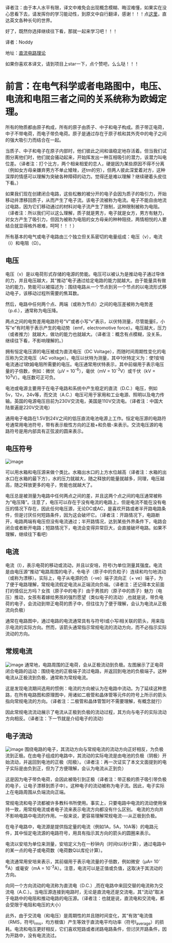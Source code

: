 译者注：由于本人水平有限，译文中难免会出现概念模糊、晦涩难懂，如果实在没心思看下去，请发挥你的学习能动性，到原文中自行翻译，感谢！！！点[这里](http://www.electronics-tutorials.ws/dccircuits/dcp_1.html)，直达英文各种长句的世界。

好了，既然你选择继续往下看，那就一起来学习吧！！！

译者：Noddy

地址：[直流电路理论](https://github.com/NoddyLiu/study_android_things/blob/master/posts/DC_Circuit_Theory.md)

如果你喜欢本译文，请到项目上star一下，点个赞吧，么么哒！！！

# 前言：在电气科学或者电路图中，电压、电流和电阻三者之间的关系统称为欧姆定理。

所有的物质都由原子构成，所有的原子由质子、中子和电子构成。质子带正电荷，中子不带电荷，而电子带负电荷。原子是通过存在于原子核和其外壳中的电子之间的强大吸引力而结合在一起。

当质子、中子和电子在原子内部时，他们彼此之间和谐稳定地存活着。但当我们试图分离他们时，他们就会骚动起来，开始挥发出一种互相吸引的潜力，该潜力叫电位差。（译者注：打个比方，两个相亲相爱的恋人，硬是因为某些原因不得不分离（例如女方母亲嫌弃男方不单止矮矬，还tm的穷），但两人彼此深爱着对方，这种深厚的情感可以理解为突破各种障碍的动力。觉得还是难以理解？继续硬着头皮往下看。）


如果我们现在创建闭合电路，这些松散的被分开的电子会因为质子的吸引力，开始移动并漂移回质子，从而产生了电子流。该电子流被称为电流。电子不能自由地流过电路，因为它们移动通过的材料对电子流产生了限制，这种限制被称为电阻。（译者注：所以我们可以这么理解，质子就是男方，电子就是女方，男方有魅力，对女方产生了吸引力，但因为被称为电阻的女方母亲的种种阻挠，两情相悦的人要结合就显得格外艰难，呵呵！！！）

所有基本的电气或电子电路由三个独立但关系密切的电量组成：电压（v），电流（i）和电阻（Ω）。

## 电压   
电压（v）是以电荷形式存储的电源的势能。电压可以被认为是推动电子通过导体的力，并且电压越大，其“推动”电子通过给定电路的能力就越大。由于能量具有做功的能力，势能可以被描述为：围绕电路从一个节点到另一个节点的以电流形式移动电子，该移动过程所需要的焦耳数。

然后，电路中任何两个点、两端（或称为节点）之间的电压差被称为电势差（p.d.），通常称为电压降。

两点之间的电势差用电路符号“V”或者小写“v”表示，以伏特测量，尽管能量E，小写“e”有时用于表示产生的电动势（emf，electromotive force）。电压越大，压力（或者推力）就越大，做功的能力也就越大。（译者注：概念有点模糊，没关系，继续往下看，不影响理解的。）

拥有恒定电压源的电压被成为直流电压（DC Voltage），而随时间周期性变化的电压称为交流电压（AC voltage）。电压以伏特为测量，其中1伏特定义为：使1安培电流通过1欧姆电阻所需要的电压。电压通常用伏特表示，其中前缀用于表示电压量的子倍数，例如：微伏（μV = 10<sup>-6</sup>），毫伏（mV = 10<sup>-3</sup>V）或千伏（kV = 10<sup>3</sup>V）。电压数可正可负。

电池或电源主要用于在电子电路和系统中产生稳定的直流（D.C.）电压，例如5v，12v，24v等，而交流（A.C.）电压可用于家用和工业电源、照明以及电力传输。英国的电源电压目前为230V交流电，美国是110V交流电。（译者注：中国大陆普遍是220V交流电）

通用电子电路在1.5V到24V之间的低压直流电池电源上工作。恒定电压源的电路符号通常用电池符号，带有表示极性方向的正极+和负极-来表示。交流电压源的电路符号是用内部具有正弦波的圆来表示。

## 电压符号
![image](http://i1.piimg.com/567571/d068fe43f654a46c.gif)

可以用水箱和电压源来做个类比。水箱出水口的上方水位越高（译者注：水箱的出水口在水箱的最下方），水的压力就越大，随之释放的能量就越多，同理，电压越高，随之释放更多的电子，势能也就越大了。

电压总是被测量为电路中任何两点之间的差，并且这两个点之间的电压通常被称为“电压降”。注意了，电压可以存在于没有电流的电路上，但是电流不能在没有电压的情况下存在，因此任何电压源，无论DC或AC，是喜欢开路或者半开路电路条件，但是讨厌任何短路条件，因为这会破坏它。（译者注：开路情况下，电路断开，电路两端有电压但没有电流通过；半开路情况，达到某些外界条件下，电路会闭合或者断开电路；短路情况下，电流会变得异常巨大，会直接破坏电路。如果不理解，继续往下看吧）

## 电流
电流（I），表示电荷的移动或流动，并且以安培，符号i为单位测量其强度。电流是由电压源“推动”电路周围的电子，令电子（原子中的负粒子）连续和均匀地流动（或称为漂移）。实际上，电子从电源的负（-ve）端子流向正（+ ve）端子，为了便于电路理解，常规电流假定电流从正端流向负端。（译者注：还记得本文前面打的情侣比方吗？女孩（原子中的电子）由于男孩的（原子中的质子）魅力（电压）推动，女孩有着嫁给男孩的强烈愿望（类似电子的流动）,也就是说，带负电荷的电子，会流动到带正电荷的质子中，但往往为了便于理解，会认为电流从正极流向负极）

通常在电路图中，通过电路的电流通常具有与符号I或小写i相关联的箭头，用来指示电流的实际方向。然而，该箭头通常指示常规电流的流动方向，而不必指示实际流动的方向。

## 常规电流 
![image](http://i1.piimg.com/567571/51485b01b4d4978b.gif) 通常地，电路周围的正电荷，会从正极流动到负极。左图展示了正电荷闭合电路的运动：围绕电池的正极端子流过电路，并返回到电池的负极端子。这种电流从正极流到负极，通常称为常规电流。

这是发现电流期间选用的惯例：电流的方向被认为在电路中流动。为了延续这种思路，在所有电路图和原理图中，用诸如二极管和晶体管等元件的符号上所示的箭头指向常规电流的方向。（译者注：二极管和晶体管暂时不需要理解，有概念就行）

因此常规电流流动展示了电流从正极到负极的流动过程，其方向与电子的实际流动方向相反。（译者注：下一节就是介绍电子的流动）

## 电子流动
![image](http://p1.bqimg.com/567571/b795b66566177e62.gif) 围绕电路的电子，其流动方向与常规电流的流动方向正好相反，为负极流到正极。在由电子组成的电路中，其流动的实际电流是由电池的负极（阴极）开始流动，并返回到电池的正极（阳极）。（译者注：再一次证实了本文文面提到的电子实际是由负到正，但为了方便理解，会认为电流从正到负）

这是因为电子带负电荷，会因此被吸引到正极（译者注：带正极的质子吸引带负极的电子，让电子漂移到质子中）。这种电子的流动被称为电子流。因此，电子实际上在电路周围从负端流向正端。

常规电流和电子流都被许多教科书所使用。事实上，只要电路中电流的流动使用保持一致，用常规电流或者电子流来表示电流方向都没有什么区别。
电流的方向并不影响电路中电流的作用。一般来说，更容易理解常规电流---从正极到负极。

在电子电路中，电流源是提供指定量的电流（例如1A，5A，10A等）的电路元件，其中恒定电流源的电路符号，用具有指示其方向的箭头的圆圈来表示。

电流以安培为单位来测量，安培定义为在一秒钟内（时间t以秒计算），通过电路中的某一点的电子或电荷数（电荷数Q以库伦计算）。

电流通常用安培来表示，其前缀用于表示电流量的子倍数，例如微安（μA= 10<sup>-6</sup>A）或毫安（mA = 10<sup>-3</sup>A）。注意，电流可以是正值或负值，这取决于其流动的方向。

向同一个方向流动的电流称为直流电（D.C.）,而在电路中来回交替的电流称为交流电（A.C.）。当电压源连接到电路时，无论是直流电还是交流电，其“流动”取决于电路中的电阻和推动电路的电压源。（译者注：也就是说，直流电和交流电，都会受限于电阻和电压的大小）

此外，由于交流电（和电压）是周期性的并且随时间变化，其“有效”电流值（RMS，符号I<sub>rms</sub>，均方根值）产生等效于直流电平均功率（符号I<sub>average</sub>）的损耗。电流和电压更好相反，它们喜欢短路或者闭路电路条件，但讨厌开路条件，因为开路中，没有电流流过。

